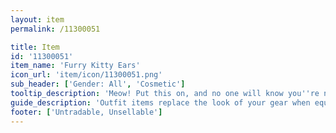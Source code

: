 ```yaml
---
layout: item
permalink: /11300051

title: Item
id: '11300051'
item_name: 'Furry Kitty Ears'
icon_url: 'item/icon/11300051.png'
sub_header: ['Gender: All', 'Cosmetic']
tooltip_description: 'Meow! Put this on, and no one will know you''re not a cat!'
guide_description: 'Outfit items replace the look of your gear when equipped.'
footer: ['Untradable, Unsellable']
---
```

